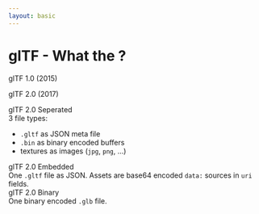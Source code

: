 ```yaml
---
layout: basic
---
```


<h1>glTF - What the <mdi:duck class="color-yellow-600" /> ?</h1>

<div
    v-click="1"
    class="flex flex-row justify-center items-center w-full"
>
    <span class="text-2xl mr-2">glTF 1.0</span> <span class="text-md mr-2 color-gray-500">(2015)</span>
</div>

<Arrow
    v-click="2"
    v-bind="{ x1:500, y1:140, x2:500, y2:200, color: '#26ab7a' }"
/>

<div
    v-click="2"
    class="flex flex-row justify-center items-center w-full mt-20"
>
    <span class="text-2xl mr-2">glTF 2.0</span> <span class="text-md mr-2 color-gray-500">(2017)</span>
</div>

<Arrow
    v-click="3"
    v-bind="{ x1:480, y1:250, x2:250, y2:320, color: '#26ab7a' }"
/>
<Arrow
    v-click="4"
    v-bind="{ x1:500, y1:250, x2:500, y2:320, color: '#26ab7a' }"
/>
<Arrow
    v-click="5"
    v-bind="{ x1:520, y1:250, x2:750, y2:320, color: '#26ab7a' }"
/>

<div class="flex flex-row justify-between w-full gap-0">
    <div
        v-click="3"
        class="flex-grow-0 flex-shrink-0 flex flex-col justify-start items-start w-80 mt-20"
    >
        <div class="text-2xl mr-2">glTF 2.0 Seperated</div>
        <div>
            3 file types:
            <ul>
                <li><code>.gltf</code> as JSON meta file</li>
                <li><code>.bin</code> as binary encoded buffers</li>
                <li>textures as images (<code>jpg</code>, <code>png</code>, ...)</li>
            </ul>
        </div>
    </div>
    <div
        v-click="4"
        class="flex-grow-0 flex-shrink-0 flex flex-col justify-start items-start w-65 mt-20"
    >
        <div class="text-2xl mr-2">glTF 2.0 Embedded</div>
        <div>
            One <code>.gltf</code> file as JSON. Assets are base64 encoded <code>data:</code> sources in <code>uri</code> fields.
        </div>
    </div>
    <div
        v-click="5"
        class="flex-grow-0 flex-shrink-0 flex flex-col justify-start items-start w-50 mt-20"
    >
        <div class="text-2xl mr-2">glTF 2.0 Binary</div>
        <div>
            One binary encoded <code>.glb</code> file.
        </div>
    </div>
</div>
